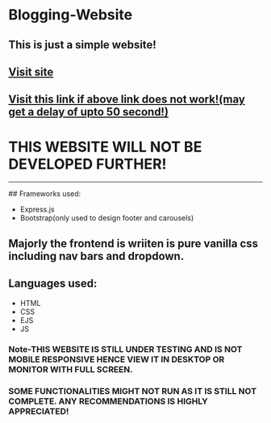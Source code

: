 # Blogging-Website
## This is just a simple website!
## <a href="https://blog-application-production-2afc.up.railway.app/">Visit site</a> 
## <a href="https://blog-application-1-7re0.onrender.com">Visit this link if above link does not work!(may get a delay of upto 50 second!)</a>
# THIS WEBSITE WILL NOT BE DEVELOPED FURTHER!
<hr>
## Frameworks used:
<ul>
  <li>Express.js</li>
  <li>Bootstrap(only used to design footer and carousels)</li>
</ul>

## Majorly the frontend is wriiten is pure vanilla css including nav bars and dropdown.
## Languages used:
<ul>
  <li>HTML</li>
  <li>CSS</li>
  <li>EJS</li>
  <li>JS</li>
</ul>

### Note-THIS WEBSITE IS STILL UNDER TESTING AND IS NOT MOBILE RESPONSIVE HENCE VIEW IT IN DESKTOP OR MONITOR WITH FULL SCREEN.
###      SOME FUNCTIONALITIES MIGHT NOT RUN AS IT IS STILL NOT COMPLETE. ANY RECOMMENDATIONS IS HIGHLY APPRECIATED!

